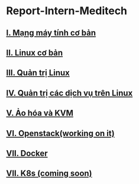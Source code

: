 # Report-Intern-Meditech

## [I. Mạng máy tính cơ bản](./Network-Fun/)
## [II. Linux cơ bản](./Linux-Basic/)
## [III. Quản trị Linux](./Linux-Admin/)
## [IV. Quản trị các dịch vụ trên Linux](./Linux-Service/)
## [V. Ảo hóa và KVM](./KVM/)
## [VI. Openstack(working on it)](https://github.com/lamth/note-openstack/)
## [VII. Docker](https://github.com/lamth/ghichep-docker)
## [VII. K8s (coming soon)](./README.md)
